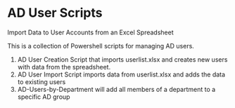 # AD User Scripts
Import Data to User Accounts from an Excel Spreadsheet

This is a collection of Powershell scripts for managing AD users.

1. AD User Creation Script that imports userlist.xlsx and creates new users with data from the spreadsheet.
2. AD User Import Script imports data from userlist.xlsx and adds the data to existing users
3. AD-Users-by-Department will add all members of a department to a specific AD group
